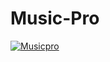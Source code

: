 # Music-Pro

[![Musicpro](https://user-images.githubusercontent.com/98641231/199112834-f0f81c99-d84a-4221-abce-560e7c493b71.png)](https://musicpro2023.netlify.app/)

